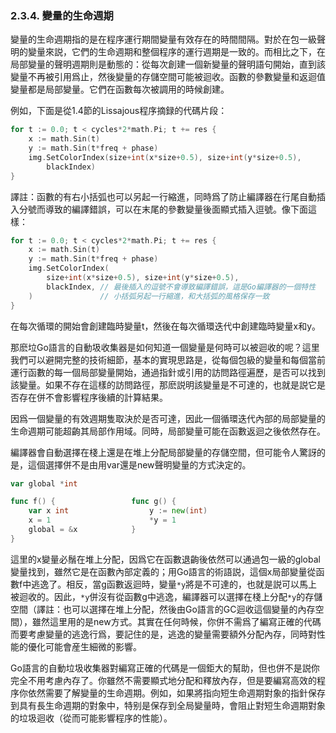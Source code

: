 ### 2.3.4. 變量的生命週期

變量的生命週期指的是在程序運行期間變量有效存在的時間間隔。對於在包一級聲明的變量來説，它們的生命週期和整個程序的運行週期是一致的。而相比之下，在局部變量的聲明週期則是動態的：從每次創建一個新變量的聲明語句開始，直到該變量不再被引用爲止，然後變量的存儲空間可能被迴收。函數的參數變量和返迴值變量都是局部變量。它們在函數每次被調用的時候創建。

例如，下面是從1.4節的Lissajous程序摘録的代碼片段：

```Go
for t := 0.0; t < cycles*2*math.Pi; t += res {
	x := math.Sin(t)
	y := math.Sin(t*freq + phase)
	img.SetColorIndex(size+int(x*size+0.5), size+int(y*size+0.5),
		blackIndex)
}
```

譯註：函數的有右小括弧也可以另起一行縮進，同時爲了防止編譯器在行尾自動插入分號而導致的編譯錯誤，可以在末尾的參數變量後面顯式插入逗號。像下面這樣：

```Go
for t := 0.0; t < cycles*2*math.Pi; t += res {
	x := math.Sin(t)
	y := math.Sin(t*freq + phase)
	img.SetColorIndex(
		size+int(x*size+0.5), size+int(y*size+0.5),
		blackIndex, // 最後插入的逗號不會導致編譯錯誤，這是Go編譯器的一個特性
	)               // 小括弧另起一行縮進，和大括弧的風格保存一致
}
```

在每次循環的開始會創建臨時變量t，然後在每次循環迭代中創建臨時變量x和y。

那麽垃Go語言的自動圾收集器是如何知道一個變量是何時可以被迴收的呢？這里我們可以避開完整的技術細節，基本的實現思路是，從每個包級的變量和每個當前運行函數的每一個局部變量開始，通過指針或引用的訪問路徑遍歷，是否可以找到該變量。如果不存在這樣的訪問路徑，那麽説明該變量是不可達的，也就是説它是否存在併不會影響程序後續的計算結果。

因爲一個變量的有效週期隻取決於是否可達，因此一個循環迭代內部的局部變量的生命週期可能超齣其局部作用域。同時，局部變量可能在函數返迴之後依然存在。

編譯器會自動選擇在棧上還是在堆上分配局部變量的存儲空間，但可能令人驚訝的是，這個選擇併不是由用var還是new聲明變量的方式決定的。

```Go
var global *int

func f() {                 func g() {
	var x int                  y := new(int)
	x = 1                      *y = 1
	global = &x            }
}
```

這里的x變量必鬚在堆上分配，因爲它在函數退齣後依然可以通過包一級的global變量找到，雖然它是在函數內部定義的；用Go語言的術語説，這個x局部變量從函數f中逃逸了。相反，當g函數返迴時，變量`*y`將是不可達的，也就是説可以馬上被迴收的。因此，`*y`併沒有從函數g中逃逸，編譯器可以選擇在棧上分配`*y`的存儲空間（譯註：也可以選擇在堆上分配，然後由Go語言的GC迴收這個變量的內存空間），雖然這里用的是new方式。其實在任何時候，你併不需爲了編寫正確的代碼而要考慮變量的逃逸行爲，要記住的是，逃逸的變量需要額外分配內存，同時對性能的優化可能會産生細微的影響。

Go語言的自動垃圾收集器對編寫正確的代碼是一個鉅大的幫助，但也併不是説你完全不用考慮內存了。你雖然不需要顯式地分配和釋放內存，但是要編寫高效的程序你依然需要了解變量的生命週期。例如，如果將指向短生命週期對象的指針保存到具有長生命週期的對象中，特别是保存到全局變量時，會阻止對短生命週期對象的垃圾迴收（從而可能影響程序的性能）。



